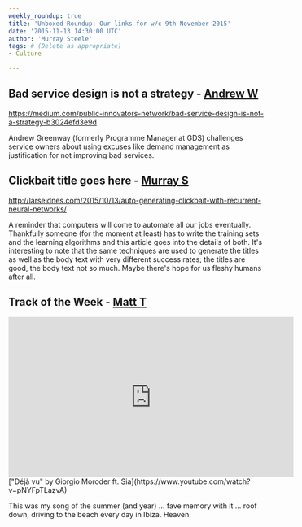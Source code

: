 ```yaml
---
weekly_roundup: true
title: 'Unboxed Roundup: Our links for w/c 9th November 2015'
date: '2015-11-13 14:30:00 UTC'
author: 'Murray Steele'
tags: # (Delete as appropriate)
- Culture

---
```


## Bad service design is not a strategy - [Andrew W](/people/andrew-white)

https://medium.com/public-innovators-network/bad-service-design-is-not-a-strategy-b3024efd3e9d

Andrew Greenway (formerly Programme Manager at GDS) challenges service owners about using excuses like demand management as justification for not improving bad services.

## Clickbait title goes here - [Murray S](/people/murray-steele)

http://larseidnes.com/2015/10/13/auto-generating-clickbait-with-recurrent-neural-networks/

A reminder that computers will come to automate all our jobs eventually.  Thankfully someone (for the moment at least) has to write the training sets and the learning algorithms and this article goes into the details of both.  It's interesting to note that the same techniques are used to generate the titles as well as the body text with very different success rates; the titles are good, the body text not so much.  Maybe there's hope for us fleshy humans after all.

## Track of the Week - [Matt T](https://twitter.com/MattUnboxed)

<iframe width="560" height="315" src="https://www.youtube.com/embed/pNYFpTLazvA" frameborder="0" allowfullscreen></iframe>
["Déjà vu" by Giorgio Moroder ft. Sia](https://www.youtube.com/watch?v=pNYFpTLazvA)

This was my song of the summer (and year) ... fave memory with it ... roof down, driving to the beach every day in Ibiza. Heaven.
